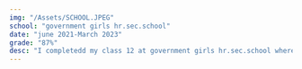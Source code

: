 ```yaml
---
img: "/Assets/SCHOOL.JPEG"
school: "government girls hr.sec.school"
date: "june 2021-March 2023"
grade: "87%"
desc: "I completedd my class 12 at government girls hr.sec.school where I studied with Computer Science."
---
```

